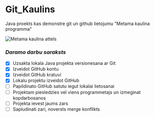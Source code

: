 # Git_Kaulins
Java proekts kas demonstre git un github lietojumu "Metama kaulina programma"

![Metama kaulina attels](https://user-images.githubusercontent.com/129928532/229993668-af784f09-53b0-4b7c-9b43-f6d27b376d88.png)

### *Daramo darbu saraksts* 
- [x] Uzsakta lokala Java projekta versionesana ar Git
- [x] Izveidot GitHub kontu
- [x] Izveidot GitHub kratuvi
- [x] Lokalu projektu izveidot GitHub
- [ ] Papildinato GitHub satutu iegut lokalai lietosanai
- [ ] Projektam piesledzies vel viens programmetajs un izmeginat kopdarbosanos
- [ ] Projekta ievest jaums zars
- [ ] Sapludinati zari, noversts merge konflikts
